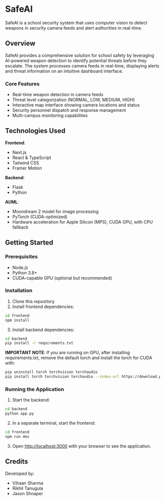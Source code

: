 # SafeAI

SafeAI is a school security system that uses computer vision to detect weapons in security camera feeds and alert authorities in real-time.

## Overview

SafeAI provides a comprehensive solution for school safety by leveraging AI-powered weapon detection to identify potential threats before they escalate. The system processes camera feeds in real-time, displaying alerts and threat information on an intuitive dashboard interface.

### Core Features

- Real-time weapon detection in camera feeds
- Threat level categorization (NORMAL, LOW, MEDIUM, HIGH)
- Interactive map interface showing camera locations and status
- Security personnel dispatch and response management
- Multi-campus monitoring capabilities

## Technologies Used

**Frontend**:
- Next.js
- React & TypeScript
- Tailwind CSS
- Framer Motion

**Backend**:
- Flask
- Python

**AI/ML**:
- Moondream 2 model for image processing
- PyTorch (CUDA-optimized)
- Hardware acceleration for Apple Silicon (MPS), CUDA GPU, with CPU fallback

## Getting Started

### Prerequisites

- Node.js
- Python 3.8+
- CUDA-capable GPU (optional but recommended)

### Installation

1. Clone this repository
2. Install frontend dependencies:
```bash
cd frontend
npm install
```

3. Install backend dependencies:
```bash
cd backend
pip install -r requirements.txt
```

**IMPORTANT NOTE**:
If you are running on GPU, after installing requirements.txt, remove the default torch and install the torch for CUDA with:
```bash
pip uninstall torch torchvision torchaudio
pip install torch torchvision torchaudio --index-url https://download.pytorch.org/whl/cu118
```

### Running the Application

1. Start the backend:
```bash
cd backend
python app.py
```

2. In a separate terminal, start the frontend:
```bash
cd frontend
npm run dev
```

3. Open [http://localhost:3000](http://localhost:3000) with your browser to see the application.

## Credits

Developed by:
- Vihaan Sharma
- Rikhil Tanugula
- Jason Shnaper
